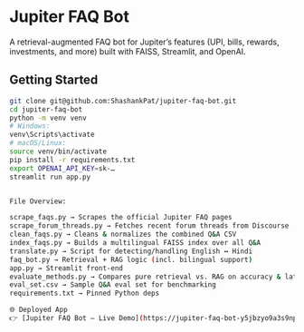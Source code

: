 # Jupiter FAQ Bot

A retrieval-augmented FAQ bot for Jupiter’s features (UPI, bills, rewards, investments, and more) built with FAISS, Streamlit, and OpenAI.

## Getting Started

```bash
git clone git@github.com:ShashankPat/jupiter-faq-bot.git
cd jupiter-faq-bot
python -m venv venv
# Windows:
venv\Scripts\activate
# macOS/Linux:
source venv/bin/activate
pip install -r requirements.txt
export OPENAI_API_KEY=sk-…
streamlit run app.py


File Overview:

scrape_faqs.py → Scrapes the official Jupiter FAQ pages
scrape_forum_threads.py → Fetches recent forum threads from Discourse
clean_faqs.py → Cleans & normalizes the combined Q&A CSV
index_faqs.py → Builds a multilingual FAISS index over all Q&A
translate.py → Script for detecting/handling English ↔ Hindi
faq_bot.py → Retrieval + RAG logic (incl. bilingual support)
app.py → Streamlit front-end
evaluate_methods.py → Compares pure retrieval vs. RAG on accuracy & latency
eval_set.csv → Sample Q&A eval set for benchmarking
requirements.txt → Pinned Python deps 

🌐 Deployed App
👉 [Jupiter FAQ Bot – Live Demo](https://jupiter-faq-bot-y5jbzyo9a3s9npqhxau5cz.streamlit.app/)


